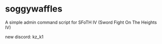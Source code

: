 # soggywaffles
A simple admin command script for SFoTH IV (Sword Fight On The Heights IV)

new discord: kz_k1

